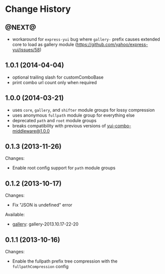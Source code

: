 # Change History

## @NEXT@

- workaround for `express-yui` bug where `gallery-` prefix causes extended core
  to load as gallery module (https://github.com/yahoo/express-yui/issues/58)


## 1.0.1 (2014-04-04)

- optional trailing slash for customComboBase
- print combo url count only when required


## 1.0.0 (2014-03-21)

- uses `core`, `gallery`, and `shifter` module groups for lossy compression
- uses anonymous `fullpath` module group for everything else
- deprecated `path` and `root` module groups
- breaks compatibility with previous versions of yui-combo-middleware@1.0.0


## 0.1.3 (2013-11-26)

Changes:

- Enable root config support for `path` module groups


## 0.1.2 (2013-10-17)

Changes:

- Fix "JSON is undefined" error

Available:

- [gallery][]: gallery-2013.10.17-22-20

## 0.1.1 (2013-10-16)

Changes:

- Enable the fullpath prefix tree compression with the `fullpathCompression` config


[gallery]: https://github.com/yui/yui3-gallery/tree/master/build/gallery-pathogen-encoder
